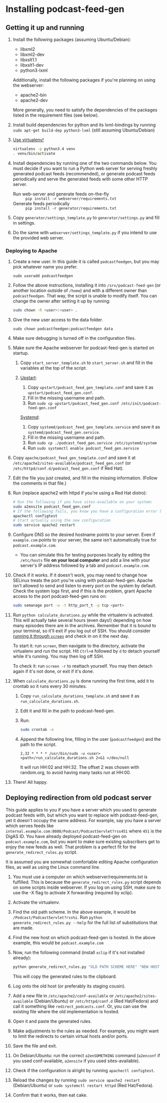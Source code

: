 
# Installing podcast-feed-gen #

## Getting it up and running ##

1. Install the following packages (assuming Ubuntu/Debian):

    * libxml2
    * libxml2-dev
    * libxslt1.1
    * libxslt1-dev
    * python3-lxml

    Additionally, install the following packages if you're planning on using the webserver:

    * apache2-bin
    * apache2-dev

    More generally, you need to satisfy the dependencies of the packages listed in the requirement files (see below).

2. Install build dependencies for python and its lxml-bindings by running `sudo apt-get build-dep python3-lxml` (still assuming Ubuntu/Debian)

3. [Use virtualenv!](https://iamzed.com/2009/05/07/a-primer-on-virtualenv/)

   ```bash
   virtualenv -p python3.4 venv
   . venv/bin/activate
   ```

4. Install dependencies by running one of the two commands below. You must decide if you want to run a Python web server for serving freshly generated podcast feeds (recommended), or generate podcast feeds periodically and serve the generated feeds with some other HTTP server.
    <dl>
        <dt>Run web-server and generate feeds on-the-fly</dt>
        <dd><code>pip install -r webserver/requirements.txt</code></dd>
        <dt>Generate feeds periodically</dt>
        <dd><code>pip install -r generator/requirements.txt</code></dd>
    </dl>

5. Copy `generator/settings_template.py` to `generator/settings.py` and fill in settings.
6. Do the same with `webserver/settings_template.py` if you intend to use the provided web server.


### Deploying to Apache ###

1. Create a new user. In this guide it is called `podcastfeedgen`, but you may pick whatever name you prefer.

    ```
    sudo useradd podcastfeedgen
    ```

2. Follow the above instructions, installing it into `/srv/podcast-feed-gen` (or another location outside of `/home`)
   and with a different owner than `podcastfeedgen`. That way, the script is unable to modify itself. You can change
   the owner after setting it up by running:

   ```sh
   sudo chown -R <user>:<user> .
   ```

3. Give the new user access to the data folder.

    ```
    sudo chown podcastfeedgen:podcastfeedgen data
    ```

4. Make sure debugging is turned off in the configuration files.

5. Make sure the Apache webserver for podcast-feed-gen is started on startup.

   1. Copy `start_server_template.sh` to `start_server.sh` and fill in the variables at the top of the script.

   2. [Upstart](http://upstart.ubuntu.com/cookbook/):

       1. Copy `upstart/podcast_feed_gen_template.conf` and save it as `upstart/podcast_feed_gen.conf`.
       2. Fill in the missing username and path.
       3. Run `sudo cp upstart/podcast_feed_gen.conf /etc/init/podcast-feed-gen.conf`

       [Systemd](https://wiki.archlinux.org/index.php/systemd):

       1. Copy `systemd/podcast_feed_gen_template.service` and save it as `systemd/podcast_feed_gen.service`.
       2. Fill in the missing username and path.
       3. Run `sudo cp ./podcast_feed_gen.service /etc/systemd/system`
       3. Run `sudo systemctl enable podcast_feed_gen.service`

7. Copy `apache/podcast_feed_gen_template.conf` and save it at `/etc/apache2/sites-available/podcast_feed_gen.conf`
   (or `/etc/httpd/conf.d/podcast_feed_gen.conf` if Red Hat).

8. Edit the file you just created, and fill in the missing information. (Follow the comments in that file.)

8. Run (replace apache2 with httpd if you're using a Red Hat distro):

    ```sh
    # Run the following if you have sites-available on your system:
    sudo a2ensite podcast_feed_gen.conf
    # If the following fails, you know you have a configuration error (but the server is still up)
    apachectl configtest
    # Start actually using the new configuration
    sudo service apache2 restart
    ```

9. Configure DNS so the desired hostname points to your server. Even if `example.com` points to your server, the same
   isn't automatically true for `podcast.example.com`.

   * You can simulate this for testing purposes locally by editing the `/etc/hosts` file
     **on your local computer** and add a line with your server's IP address followed by a tab and `podcast.example.com`.

10. Check if it works. If it doesn't work, you may need to change how SELinux treats the port you're using with
    podcast-feed-gen. Apache isn't allowed to send and listen to every port on the system by default.
    Check the system logs first, and if this is the problem, grant Apache access to the port podcast-feed-gen runs on:

    ```sh
    sudo semanage port -a -t http_port_t -p tcp <port>
    ```

10. Run `python calculate_durations.py` while the virtualenv is activated.
    This will actually take several hours (even days!) depending on how many
    episodes there are in the archives. Remember that it is bound to your terminal, so it'll exit if you log out
    of SSH. You should consider [running it through `screen`](https://www.rackaid.com/blog/linux-screen-tutorial-and-how-to/) and check in on it the next day.

    To start it: run `screen`, then navigate to the directory, activate the virtualenv and run the script. Hit
    `Ctrl+A` followed by `d` to detach yourself while it's running. You may then log off SSH.

    To check it: run `screen -r` to reattach yourself. You may then detach again if it's not done, or exit if it's done.


11. When `calculate_durations.py` is done running the first time, add it to crontab so it runs every 30 minutes.

    1. Copy `run_calculate_durations_template.sh` and save it as `run_calculate_durations.sh`.
    2. Edit it and fill in the path to podcast-feed-gen.
    3. Run:

       ```sh
       sudo crontab -e
       ```
    4. Append the following line, filling in the user (`podcastfeedgen`) and the path to the script.
       ```
       2,32 * * * * /usr/bin/sudo -u <user> <path>/run_calculate_durations.sh 2>&1 >/dev/null
       ```
       It will run HH:02 and HH:32. The offset 2 was chosen with random.org, to avoid having many tasks run at HH:00.

12. There! All happy.

## Deploying redirection from old podcast server ##

This guide applies to you if you have a server which you used to generate podcast feeds with, but which you want to
replace with podcast-feed-gen, yet it doesn't occupy the same address. For example, say you have a server which serves
feeds like `internal.example.com:8080/Podcast/PodcastServlet?rss451` where `451` is the DigAS ID. You have already
deployed podcast-feed-gen on `podcast.example.com`, but you want to make sure existing subscribers get to enjoy the new
feeds as well. That problem is a perfect fit for the `generate_redirect_rules.py` script.

It is assumed you are somewhat comfortable editing Apache configuration files, as well as using the Linux command line.

1. You must use a computer on which webserver/requirements.txt is fulfilled. This is because the
    `generate_redirect_rules.py` script depends on some scripts inside webserver. If you log on using SSH, make sure
    to use the -X flag to activate X forwarding (required by xclip).

2. Activate the virtualenv.

3. Find the old path scheme. In the above example, it would be `/Podcast/PodcastServlet?rss%i`. Run
    `python generate_redirect_rules.py --help` for the full list of substitutions that are made.

4. Find the new host on which podcast-feed-gen is hosted. In the above example, this would be `podcast.example.com`

5. Now, run the following command (install `xclip` if it's not installed already):
    ```sh
    python generate_redirect_rules.py "OLD PATH SCHEME HERE" "NEW HOST HERE" | xclip -selection clipboard
    ```
    This will copy the generated rules to the clipboard.

6. Log onto the old host (or preferably its staging cousin).

7. Add a new file in `/etc/apache2/conf-available` or `/etc/apache2/sites-available` (Debian/Ubuntu) or `/etc/httpd/conf.d` (Red Hat/Fedora) and call it
    something like `redirect_podcasts.conf`. Or, you can use the existing file where the old implementation is hosted.

8. Open it and paste the generated rules.

9. Make adjustments to the rules as needed. For example, you might want to limit the redirects to certain virtual hosts
    and/or ports.

10. Save the file and exit.

11. On Debian/Ubuntu: run the correct `a2enSOMETHING` command (`a2enconf` if you used conf-available, `a2ensite` if you
    used sites-available).

12. Check if the configuration is alright by running `apachectl configtest`.

13. Reload the changes by running `sudo service apache2 restart` (Debian/Ubuntu) or
    `sudo systemctl restart httpd` (Red Hat/Fedora).

14. Confirm that it works, then eat cake.
